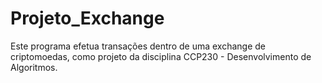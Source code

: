 # Projeto_Exchange
Este programa efetua transações dentro de uma exchange de criptomoedas, como projeto da disciplina CCP230 -  Desenvolvimento de Algoritmos.
